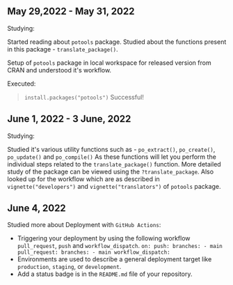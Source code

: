 ## May 29,2022 - May 31, 2022

Studying:

Started reading about `potools` package. 
Studied about the functions present in this package - `translate_package()`. 

Setup of `potools` package in local workspace for released version from CRAN and understood it's workflow.

Executed: 
> `install.packages("potools")`
Successful!


## June 1, 2022 - 3 June, 2022

Studying:

Studied it's various utility functions such as - `po_extract()`, `po_create()`, `po_update()` and `po_compile()`
As these functions will let you perform the individual steps related to the `translate_package()` function.
More detailed study of the package can be viewed using the `?translate_package`.
Also looked up for the workflow which are as described in `vignette("developers")` and `vignette("translators")` of `potools` package.


## June 4, 2022

Studied more about Deployment with `GitHub Actions`:

* Triggering your deployment by using the following workflow `pull_request`, `push` and `workflow_dispatch`.
`
on:
  push:
    branches:
      - main
  pull_request:
    branches:
      - main
  workflow_dispatch:
`
* Environments are used to describe a general deployment target like `production`, `staging`, or `development`.
* Add a status badge is in the `README.md` file of your repository.

